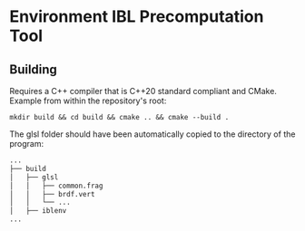 # Environment IBL Precomputation Tool

## Building

Requires a C++ compiler that is C++20 standard compliant and CMake. Example from within the repository's root:
```
mkdir build && cd build && cmake .. && cmake --build .
```

The glsl folder should have been automatically copied to the directory of the program:
```bash
...
├── build
│   ├── glsl
│   │   ├── common.frag
│   │   ├── brdf.vert
│   │   └── ...
│   ├── iblenv
...
```